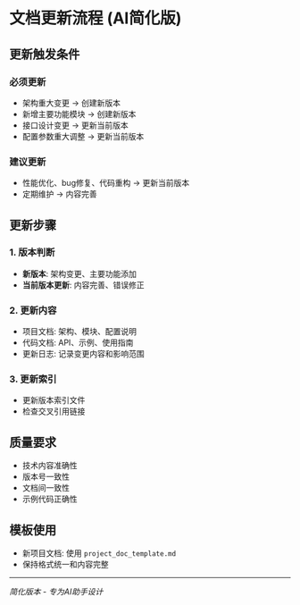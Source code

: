 # 文档更新流程 (AI简化版)

## 更新触发条件

### 必须更新
- 架构重大变更 → 创建新版本
- 新增主要功能模块 → 创建新版本
- 接口设计变更 → 更新当前版本
- 配置参数重大调整 → 更新当前版本

### 建议更新
- 性能优化、bug修复、代码重构 → 更新当前版本
- 定期维护 → 内容完善

## 更新步骤

### 1. 版本判断
- **新版本**: 架构变更、主要功能添加
- **当前版本更新**: 内容完善、错误修正

### 2. 更新内容
- 项目文档: 架构、模块、配置说明
- 代码文档: API、示例、使用指南
- 更新日志: 记录变更内容和影响范围

### 3. 更新索引
- 更新版本索引文件
- 检查交叉引用链接

## 质量要求
- 技术内容准确性
- 版本号一致性
- 文档间一致性
- 示例代码正确性

## 模板使用
- 新项目文档: 使用 `project_doc_template.md`
- 保持格式统一和内容完整

---
*简化版本 - 专为AI助手设计* 